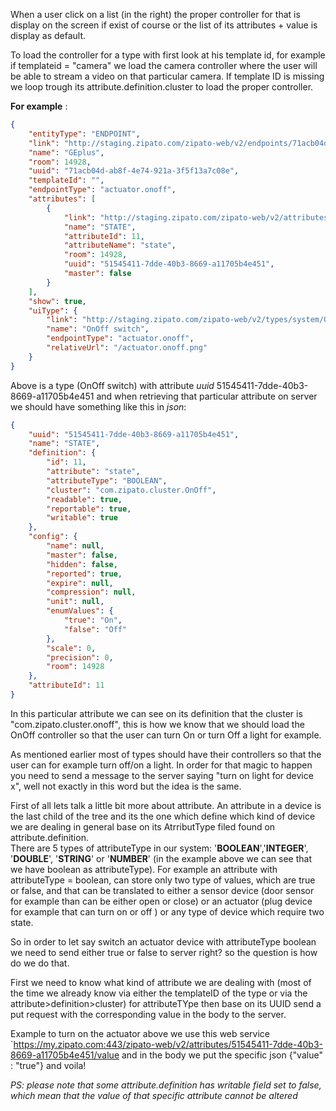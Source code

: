 
When a user click on a list (in the right) the proper controller for that is display on the screen if exist of course or the list of its attributes + value is display as default. 

To load the controller for a type with first look at his template id, for example if templateid = "camera" we load the camera controller where the user will be able to stream a video on that particular camera. If template ID is missing we loop trough its attribute.definition.cluster to load the proper controller.  

**For example** : 

```JSON
{
    "entityType": "ENDPOINT",
    "link": "http://staging.zipato.com/zipato-web/v2/endpoints/71acb04d-ab8f-4e74-921a-3f5f13a7c08e",
    "name": "GEplus",
    "room": 14928,
    "uuid": "71acb04d-ab8f-4e74-921a-3f5f13a7c08e",
    "templateId": "",
    "endpointType": "actuator.onoff",
    "attributes": [
        {
            "link": "http://staging.zipato.com/zipato-web/v2/attributes/51545411-7dde-40b3-8669-a11705b4e451",
            "name": "STATE",
            "attributeId": 11,
            "attributeName": "state",
            "room": 14928,
            "uuid": "51545411-7dde-40b3-8669-a11705b4e451",
            "master": false
        }
    ],
    "show": true,
    "uiType": {
        "link": "http://staging.zipato.com/zipato-web/v2/types/system/OnOff+switch",
        "name": "OnOff switch",
        "endpointType": "actuator.onoff",
        "relativeUrl": "/actuator.onoff.png"
    }
} 
```
 
Above is a type (OnOff switch)  with attribute *uuid* 51545411-7dde-40b3-8669-a11705b4e451 and when retrieving that particular attribute on server we should have something like this in *json*: 

```JSON
{
    "uuid": "51545411-7dde-40b3-8669-a11705b4e451",
    "name": "STATE",
    "definition": {
        "id": 11,
        "attribute": "state",
        "attributeType": "BOOLEAN",
        "cluster": "com.zipato.cluster.OnOff",
        "readable": true,
        "reportable": true,
        "writable": true
    },
    "config": {
        "name": null,
        "master": false,
        "hidden": false,
        "reported": true,
        "expire": null,
        "compression": null,
        "unit": null,
        "enumValues": {
            "true": "On",
            "false": "Off"
        },
        "scale": 0,
        "precision": 0,
        "room": 14928
    },
    "attributeId": 11
}
``` 
In this particular attribute we can see  on its definition that the cluster is "com.zipato.cluster.onoff", this is how we know that we should load the OnOff controller so that the user can turn On or turn Off a light  for example. 

As mentioned earlier most of types should have their controllers so that the user can for example turn off/on a light. In order for that magic to happen you need to send a message to the server  saying "turn on light for device x",  well not exactly in this word but the idea is the same. 

First of all lets talk a little bit more about attribute. An attribute in a device is the last child of the tree and its the one which define which kind of device we are dealing in general base on its AtrributType filed found on attribute.definition.  
There are 5 types of  attributeType in our system: '**BOOLEAN**','**INTEGER**', '**DOUBLE**', '**STRING**' or '**NUMBER**' (in the example above we can see that we have boolean as attributeType). For example an attribute with attributeType = boolean, can store only two type of values, which are true or false, and that can be translated to either a sensor device (door sensor for example than can be either open or close) or an actuator (plug device for example that can turn  on or off ) or any type of device which require two state. 

So in order to let say switch an actuator device with attributeType boolean we need to send either true or false to server right? so the question is how do we do that. 

First we need to know what kind of attribute we are dealing with (most of the time we already know via either the templateID of the type or via the attribute>definition>cluster) for attributeTYpe then base on its UUID send a put request with the corresponding value in the body to  the server. 

Example to turn on the actuator above we use this web service 
`https://my.zipato.com:443/zipato-web/v2/attributes/51545411-7dde-40b3-8669-a11705b4e451/value 
 and in the body we put the specific json {"value" : "true"} and voila! 
 
 *PS: please note that some attribute.definition has writable field set to false, which mean that the value of that specific attribute cannot be altered* 
